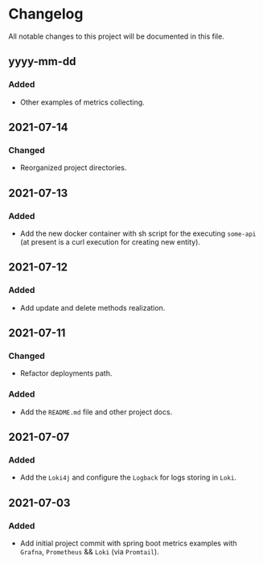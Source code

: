 # Changelog

All notable changes to this project will be documented in this file.

## yyyy-mm-dd

### Added
- Other examples of metrics collecting.

## 2021-07-14

### Changed
- Reorganized project directories.

## 2021-07-13

### Added
- Add the new docker container with sh script for the executing `some-api` (at present is a curl execution for creating new entity).

## 2021-07-12

### Added
- Add update and delete methods realization.

## 2021-07-11

### Changed
- Refactor deployments path.

### Added
- Add the `README.md` file and other project docs.

## 2021-07-07

### Added
- Add the `Loki4j` and configure the `Logback` for logs storing in `Loki`.

## 2021-07-03

### Added
- Add initial project commit with spring boot metrics examples with `Grafna`, `Prometheus` && `Loki` (via `Promtail`).